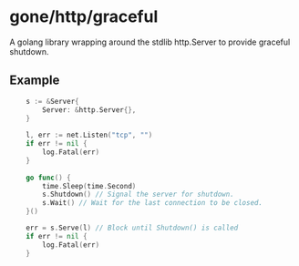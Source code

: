 # gone/http/graceful

A golang library wrapping around the stdlib http.Server to provide graceful shutdown.

## Example

```go
	s := &Server{
		Server: &http.Server{},
	}
	
	l, err := net.Listen("tcp", "")
	if err != nil {
		log.Fatal(err)
	}
	
	go func() {
		time.Sleep(time.Second)
		s.Shutdown() // Signal the server for shutdown.
		s.Wait() // Wait for the last connection to be closed.
	}() 

	err = s.Serve(l) // Block until Shutdown() is called
	if err != nil {
		log.Fatal(err)
	}
```

